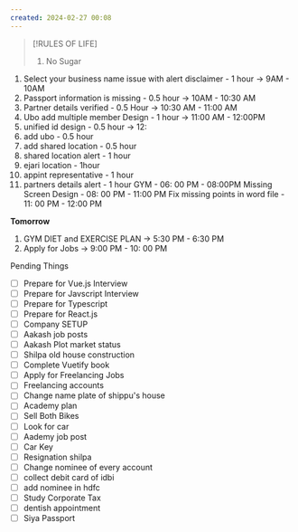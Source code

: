 ```yaml
---
created: 2024-02-27 00:08
---
```


> [!RULES OF LIFE]
>
> 1. No Sugar
> 


1. Select your business name issue with alert disclaimer - 1 hour -> 9AM - 10AM
2. Passport information is missing - 0.5 hour -> 10AM - 10:30 AM
4. Partner details verified - 0.5 Hour -> 10:30 AM - 11:00 AM
5. Ubo add multiple member Design - 1 hour -> 11:00 AM - 12:00PM
6. unified id design - 0.5 hour -> 12:
7. add ubo - 0.5 hour
8. add shared location - 0.5 hour
9. shared location alert - 1 hour
10. ejari location - 1hour
11. appint representative - 1 hour
12. partners details alert - 1 hour
GYM - 06: 00 PM - 08:00PM
Missing Screen Design - 08: 00 PM - 11:00 PM 
Fix missing points in word file - 11: 00 PM - 12:00 PM

**Tomorrow**

1. GYM DIET and EXERCISE PLAN -> 5:30 PM - 6:30 PM
2. Apply for Jobs -> 9:00 PM - 10: 00 PM



Pending Things

- [ ] Prepare for Vue.js Interview
- [ ] Prepare for Javscript Interview
- [ ] Prepare for Typescript
- [ ] Prepare for React.js
- [ ] Company SETUP
- [ ] Aakash job posts
- [ ] Aakash Plot market status
- [ ] Shilpa old house construction
- [ ] Complete Vuetify book
- [ ] Apply for Freelancing Jobs
- [ ] Freelancing accounts
- [ ] Change name plate of shippu's house 
- [ ] Academy plan 
- [ ] Sell Both Bikes
- [ ] Look for car
- [ ] Aademy job post
- [ ] Car Key 
- [ ] Resignation shilpa
- [ ] Change nominee of every account
- [ ] collect debit card of idbi
- [ ] add nominee in hdfc 
- [ ] Study Corporate Tax
- [ ] dentish appointment
- [ ] Siya Passport